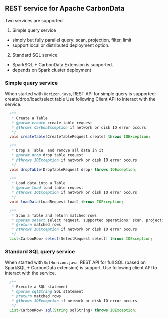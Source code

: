 ## REST service for Apache CarbonData

Two services are supported
1. Simple query service 
- simply but fully parallel query: scan, projection, filter, limit
- support local or distributed deployment option.

2. Standard SQL service
- SparkSQL + CarbonData Extension is supported.
- depends on Spark cluster deployment

### Simple query service
When started with `Horizon.java`, REST API for simple query is supported: create/drop/load/select table
Use following Client API to interact with the service.
```java
  /**
   * Create a Table
   * @param create create table request
   * @throws CarbonException if network or disk IO error occurs
   */
  void createTable(CreateTableRequest create) throws IOException;

  /**
   * Drop a Table, and remove all data in it
   * @param drop drop table request
   * @throws IOException if network or disk IO error occurs
   */
  void dropTable(DropTableRequest drop) throws IOException;

  /**
   * Load data into a Table
   * @param load load table request
   * @throws IOException if network or disk IO error occurs
   */
  void loadData(LoadRequest load) throws IOException;

  /**
   * Scan a Table and return matched rows
   * @param select select request, supported operations: scan, projection, filter, limit
   * @return matched rows
   * @throws IOException if network or disk IO error occurs
   */
  List<CarbonRow> select(SelectRequest select) throws IOException;
```

### Standard SQL query service
When started with `SqlHorizon.java`, REST API for full SQL (based on SparkSQL + CarbonData extension) is support.
Use following client API to interact with the service.
```java
  /**
   * Execute a SQL statement
   * @param sqlString SQL statement
   * @return matched rows
   * @throws IOException if network or disk IO error occurs
   */
  List<CarbonRow> sql(String sqlString) throws IOException;
```
